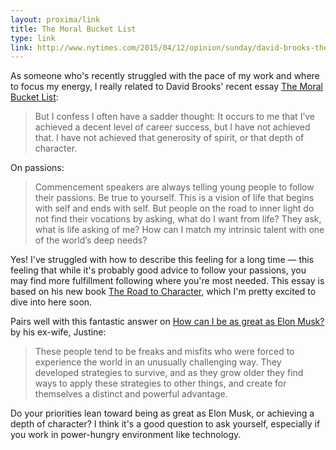 ```yaml
---
layout: proxima/link
title: The Moral Bucket List
type: link
link: http://www.nytimes.com/2015/04/12/opinion/sunday/david-brooks-the-moral-bucket-list.html
---
```


As someone who's recently struggled with the pace of my work and where to focus my energy, I really related to David Brooks' recent essay [The Moral Bucket List](http://www.nytimes.com/2015/04/12/opinion/sunday/david-brooks-the-moral-bucket-list.html):

> But I confess I often have a sadder thought: It occurs to me that I’ve achieved a decent level of career success, but I have not achieved that. I have not achieved that generosity of spirit, or that depth of character.

On passions:

> Commencement speakers are always telling young people to follow their passions. Be true to yourself. This is a vision of life that begins with self and ends with self. But people on the road to inner light do not find their vocations by asking, what do I want from life? They ask, what is life asking of me? How can I match my intrinsic talent with one of the world’s deep needs?

Yes! I've struggled with how to describe this feeling for a long time — this feeling that while it's probably good advice to follow your passions, you may find more fulfillment following where you're most needed. This essay is based on his new book [The Road to Character](http://smile.amazon.com/dp/B00LYXV61Y/ref=wl_it_dp_o_pC_nS_ttl?_encoding=UTF8&colid=66RA1Q33154U&coliid=I1SH8Z3BHLC8UM), which I'm pretty excited to dive into here soon. 

Pairs well with this fantastic answer on [How can I be as great as Elon Musk?](http://www.quora.com/How-can-I-be-as-great-as-Bill-Gates-Steve-Jobs-Elon-Musk-Richard-Branson/answer/Justine-Musk?srid=iAix&share=1) by his ex-wife, Justine:

> These people tend to be freaks and misfits who were forced to experience the world in an unusually challenging way. They developed strategies to survive, and as they grow older they find ways to apply these strategies to other things, and create for themselves a distinct and powerful advantage.

Do your priorities lean toward being as great as Elon Musk, or achieving a depth of character? I think it's a good question to ask yourself, especially if you work in power-hungry environment like technology.
